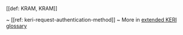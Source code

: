 [[def: KRAM, KRAM]]

~ [[ref: keri-request-authentication-method]]
~ More in <a href="https://weboftrust.github.io/WOT-terms/docs/glossary/KRAM">extended KERI glossary</a>

